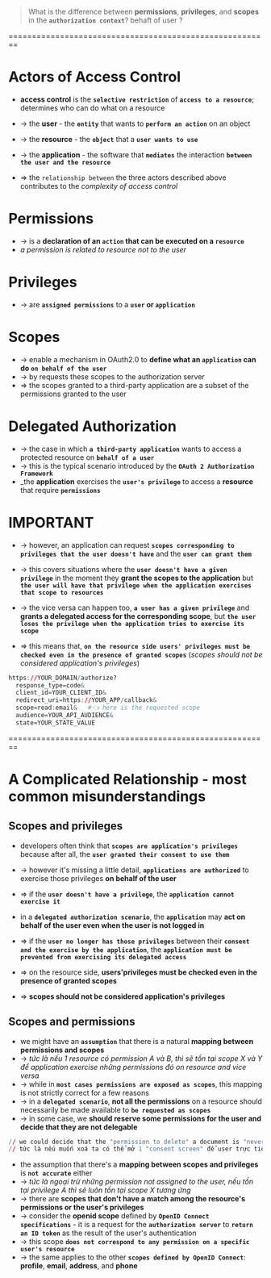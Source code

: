 > What is the difference between **permissions**, **privileges**, and **scopes** in the **`authorization context`**?
> behaft of user ?

========================================================
# Actors of Access Control
* **access control** is the **`selective restriction`** of **`access to a resource`**; determines who can do what on a resource

* -> the **user** - the **`entity`** that wants to **`perform an action`** on an object
* -> the **resource** - the **`object`** that a **`user wants to use`**
* -> the **application** - the software that **`mediates`** the interaction **`between the user and the resource`**
* => the `relationship between` the three actors described above contributes to the _complexity of access control_

# Permissions
* -> is a **declaration of an `action` that can be executed on a `resource`**
* _a permission is related to resource not to the user_

# Privileges
* -> are **`assigned permissions`** to a **`user` or `application`**

# Scopes
* -> enable a mechanism in OAuth2.0 to **define what an `application` can do `on behalf of the user`**
* -> by requests these scopes to the authorization server
* => the scopes granted to a third-party application are a subset of the permissions granted to the user

# Delegated Authorization
* -> the case in which **`a third-party application`** wants to access a protected resource on **`behalf of a user`**
* -> this is the typical scenario introduced by the **`OAuth 2 Authorization Framework`**
* _the **application** exercises the **`user's privilege`** to access a **resource** that require **`permissions`**

# IMPORTANT
* -> however, an application can request **`scopes corresponding to privileges that the user doesn't have`** and the **`user can grant them`**
* -> this covers situations where the **`user doesn't have a given privilege`** in the moment they **grant the scopes to the application** but **`the user will have that privilege when the application exercises that scope to resources`**
* -> the vice versa can happen too, **`a user has a given privilege`** and **grants a delegated access for the corresponding scope**, but **`the user loses the privilege when the application tries to exercise its scope`**

* => this means that, **`on the resource side users' privileges must be checked even in the presence of granted scopes`** (_scopes should not be considered application's privileges_)

```r - Example: "scope" shown in the following authorization request
https://YOUR_DOMAIN/authorize?
  response_type=code&
  client_id=YOUR_CLIENT_ID&
  redirect_uri=https://YOUR_APP/callback& 
  scope=read:email&   #👈 here is the requested scope
  audience=YOUR_API_AUDIENCE&
  state=YOUR_STATE_VALUE    
```

========================================================
# A Complicated Relationship - most common misunderstandings

## Scopes and privileges

* developers often think that **`scopes are application's privileges`** because after all, the **`user granted their consent to use them`**
* -> however it's missing a little detail, **`applications are authorized`** to exercise those privileges **on behalf of the user**
* => if the **`user doesn't have a privilege`**, the **`application cannot exercise it`**

* in a **`delegated authorization scenario`**, the **`application`** may **act on behalf of the user even when the user is not logged in**
* => if the **`user no longer has those privileges`** between their **`consent and the exercise by the application`**, the **`application must be prevented from exercising its delegated access`**
* => on the resource side, **users'privileges must be checked even in the presence of granted scopes**

* => **scopes should not be considered application's privileges**

## Scopes and permissions
* we might have an **`assumption`** that there is a natural **mapping between permissions and scopes**
* -> _tức là nếu 1 resource có permission A và B, thì sẽ tồn tại scope X và Y để application exercise những permissions đó on resource and vice versa_
* -> while in **`most cases permissions are exposed as scopes`**, this mapping is not strictly correct for a few reasons
* -> in a **`delegated scenario`**, **not all the permissions** on a resource should necessarily be made available to **`be requested as scopes`**
* -> in some case, we **should reserve some permissions for the user and decide that they are not delegable**

```r - For example
// we could decide that the "permission to delete" a document is "never delegated" to a third-party application
// tức là nếu muốn xoá ta có thể mở 1 "consent screen" để user trực tiếp quyết định có nên xoá không
```

* the assumption that there's a **mapping between scopes and privileges** is **`not accurate`** either
* -> _tức là ngoại trừ những permission not assigned to the user, nếu tồn tại privilege A thì sẽ luôn tồn tại scope X tương ứng_
* -> there are **scopes that don't have a match among the resource's permissions or the user's privileges**
* -> consider the **openid scope** defined by **`OpenID Connect specifications`** - it is a request for the **`authorization server`** to **`return an ID token`** as the result of the user's authentication
* -> this scope **`does not correspond to any permission on a specific user's resource`**
* -> the same applies to the other **`scopes defined by OpenID Connect`**: **profile**, **email**, **address**, and **phone**